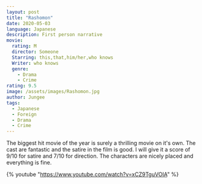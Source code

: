```yaml
---
layout: post
title: "Rashomon"
date: 2020-05-03
language: Japanese
description: First person narrative
movie:
  rating: M
  director: Someone
  Starring: this,that,him/her,who knows
  Writer: who knows
  genre: 
    - Drama
    - Crime
rating: 9.5
image: /assets/images/Rashomon.jpg
author: Jungee
tags:
  - Japanese
  - Foreign
  - Drama
  - Crime
---
```


The biggest hit movie of the year is surely a thrilling movie on it's own. The cast are fantastic and the satire in the film is good. I will give it a score of 9/10 for satire and 7/10 for direction. The characters are nicely placed and everything is fine.

{% youtube "https://www.youtube.com/watch?v=xCZ9TguVOIA" %}

